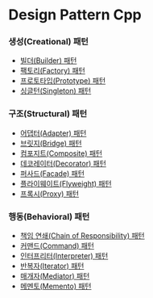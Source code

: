 # Design Pattern Cpp

### 생성(Creational) 패턴
- [빌더(Builder) 패턴](https://github.com/JeHeeYu/Design-Pattern-Cpp/tree/main/%EC%83%9D%EC%84%B1(Creational)%20%ED%8C%A8%ED%84%B4/%EB%B9%8C%EB%8D%94(Builder)%20%ED%8C%A8%ED%84%B4)
- [팩토리(Factory) 패턴](https://github.com/JeHeeYu/Design-Pattern-Cpp/tree/main/%EC%83%9D%EC%84%B1(Creational)%20%ED%8C%A8%ED%84%B4/%ED%8C%A9%ED%86%A0%EB%A6%AC(Facotry)%20%ED%8C%A8%ED%84%B4)
- [프로토타입(Prototype) 패턴](https://github.com/JeHeeYu/Design-Pattern-Cpp/tree/main/%EC%83%9D%EC%84%B1(Creational)%20%ED%8C%A8%ED%84%B4/%ED%94%84%EB%A1%9C%ED%86%A0%ED%83%80%EC%9E%85(Prototype)%20%ED%8C%A8%ED%84%B4)
- [싱글턴(Singleton) 패턴](https://github.com/JeHeeYu/Design-Pattern-Cpp/tree/main/%EC%83%9D%EC%84%B1(Creational)%20%ED%8C%A8%ED%84%B4/%EC%8B%B1%EA%B8%80%ED%84%B4(Singleton)%20%ED%8C%A8%ED%84%B4)

### 구조(Structural) 패턴

- [어댑터(Adapter) 패턴](https://github.com/JeHeeYu/Design-Pattern-Cpp/tree/main/%EA%B5%AC%EC%A1%B0(Structural)%20%ED%8C%A8%ED%84%B4/%EC%96%B4%EB%8C%91%ED%84%B0(Adapter)%20%ED%8C%A8%ED%84%B4)
- [브릿지(Bridge) 패턴](https://github.com/JeHeeYu/Design-Pattern-Cpp/tree/main/%EA%B5%AC%EC%A1%B0(Structural)%20%ED%8C%A8%ED%84%B4/%EB%B8%8C%EB%A6%BF%EC%A7%80(Bridge)%20%ED%8C%A8%ED%84%B4)
- [컴포지트(Composite) 패턴](https://github.com/JeHeeYu/Design-Pattern-Cpp/tree/main/%EA%B5%AC%EC%A1%B0(Structural)%20%ED%8C%A8%ED%84%B4/%EC%BB%B4%ED%8F%AC%EC%A7%80%ED%8A%B8(Composite)%20%ED%8C%A8%ED%84%B4)
- [데코레이터(Decorator) 패턴](https://github.com/JeHeeYu/Design-Pattern-Cpp/tree/main/%EA%B5%AC%EC%A1%B0(Structural)%20%ED%8C%A8%ED%84%B4/%EB%8D%B0%EC%BD%94%EB%A0%88%EC%9D%B4%ED%84%B0(Decorator)%20%ED%8C%A8%ED%84%B4)
- [퍼사드(Facade) 패턴](https://github.com/JeHeeYu/Design-Pattern-Cpp/tree/main/%EA%B5%AC%EC%A1%B0(Structural)%20%ED%8C%A8%ED%84%B4/%ED%8D%BC%EC%82%AC%EB%93%9C(Facade)%20%ED%8C%A8%ED%84%B4)
- [플라이웨이트(Flyweight) 패턴](https://github.com/JeHeeYu/Design-Pattern-Cpp/tree/main/%EA%B5%AC%EC%A1%B0(Structural)%20%ED%8C%A8%ED%84%B4/%ED%94%8C%EB%9D%BC%EC%9D%B4%EC%9B%A8%EC%9D%B4%ED%8A%B8(Flyweight)%20%ED%8C%A8%ED%84%B4)
- [프록시(Proxy) 패턴](https://github.com/JeHeeYu/Design-Pattern-Cpp/tree/main/%EA%B5%AC%EC%A1%B0(Structural)%20%ED%8C%A8%ED%84%B4/%ED%94%84%EB%A1%9D%EC%8B%9C(Proxy)%20%ED%8C%A8%ED%84%B4)

### 행동(Behavioral) 패턴
- [책임 연쇄(Chain of Responsibility) 패턴](https://github.com/JeHeeYu/Design-Pattern-Cpp/tree/main/%ED%96%89%EB%8F%99(Behavioral)%20%ED%8C%A8%ED%84%B4/%EC%B1%85%EC%9E%84%20%EC%97%B0%EC%87%84(Chain%20of%20Responsibility)%20%ED%8C%A8%ED%84%B4)
- [커맨드(Command) 패턴](https://github.com/JeHeeYu/Design-Pattern-Cpp/tree/main/%ED%96%89%EB%8F%99(Behavioral)%20%ED%8C%A8%ED%84%B4/%EC%BB%A4%EB%A7%A8%EB%93%9C(Command)%20%ED%8C%A8%ED%84%B4)
- [인터프리터(Interpreter) 패턴](https://github.com/JeHeeYu/Design-Pattern-Cpp/tree/main/%ED%96%89%EB%8F%99(Behavioral)%20%ED%8C%A8%ED%84%B4/%EC%9D%B8%ED%84%B0%ED%94%84%EB%A6%AC%ED%84%B0(Interpreter)%20%ED%8C%A8%ED%84%B4)
- [반복자(Iterator) 패턴](https://github.com/JeHeeYu/Design-Pattern-Cpp/tree/main/%ED%96%89%EB%8F%99(Behavioral)%20%ED%8C%A8%ED%84%B4/%EB%B0%98%EB%B3%B5%EC%9E%90(Iterator)%20%ED%8C%A8%ED%84%B4)
- [매개자(Mediator) 패턴](https://github.com/JeHeeYu/Design-Pattern-Cpp/tree/main/%ED%96%89%EB%8F%99(Behavioral)%20%ED%8C%A8%ED%84%B4/%EB%A7%A4%EA%B0%9C%EC%9E%90(Mediator)%20%ED%8C%A8%ED%84%B4)
- [메멘토(Memento) 패턴](https://github.com/JeHeeYu/Design-Pattern-Cpp/tree/main/%ED%96%89%EB%8F%99(Behavioral)%20%ED%8C%A8%ED%84%B4/%EB%A9%94%EB%A9%98%ED%86%A0(Memento)%20%ED%8C%A8%ED%84%B4)

